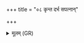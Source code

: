 +++
title = "०८ कृन्त दर्भ सपत्नान्"

+++
<details><summary>मूलम् (GR)</summary>

कृन्त दर्भ सपत्नान् मे  
कृन्त मे पृतनायतः ।  
कृन्त मे सर्वान् दुर्हार्दः  
कृन्त मे द्विषतो मणे ॥
</details>